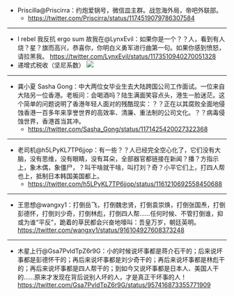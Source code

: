 - Priscilla@Priscirra：约炮爱锅号，微信皿主群。战忽海外局，帝吧外联部。
  - https://twitter.com/Priscirra/status/1174519079786307584
---
- I rebel 我反抗 ergo sum 故我在@LynxEvil：如果你是一个？？人，看到有人烧？星？旗而高兴，恭喜你，你明白义勇军进行曲第一句。如果你感到愤怒，请拉黑我。
https://twitter.com/LynxEvil/status/1173510940270051328
- 递增式税收（坚尼系数）
![](https://pbs.twimg.com/profile_banners/137192398/1530868480)
---
- 龚小夏 Sasha Gong：中大两位女毕业生去大陆跨国公司工作面试。一位来自大陆另一位香港。老板问：会喝酒吗？陆生满面笑容点头，港生一脸迷茫。这个简单的问题说明了香港年轻人面对的残酷现实：？？正在以其腐败全面地侵蚀香港一百多年来享誉世界的高效率、清廉、重法制的公司文化。？？病毒侵蚀世界，香港首当其冲。
  - https://twitter.com/Sasha_Gong/status/1171425420027322368
---
- 老司机@h5LPyKL7TP6jjop：有一些？？人已经完全空心化了，它们没有大脑，没有思维，没有眼睛，没有耳朵，全部器官都链接在新闻？播？方指示上，象木偶，象僵尸，？叫干啥就干啥，叫打刘？奇？小平它们上，打四人帮也上，抵制日本韩国美国都上。
  - https://twitter.com/h5LPyKL7TP6jjop/status/1161210692558450688
---
- 王思想@wangxy1：打倒岳飞，打倒魏忠贤，打倒袁崇焕，打倒张国焘，打倒彭德怀，打倒刘少奇，打倒林彪，打倒四人帮……任何时候、不管打倒谁，抑或为谁“平反”，跪着的草民都会兴奋地嚎叫：吾皇万岁，朝廷英明。
https://twitter.com/wangxy1/status/916104927608373248
---
- 木星上行@Gsa7PvldTpZ6r9G：小的时候说坏事都是蒋介石干的；后来说坏事都是彭德怀干的；再后来说坏事都是刘少奇干的；再后来说坏事都是林彪干的；再后来说坏事都是四人帮干的；到如今又说坏事都是日本人、美国人干的……原来才发现在背后说别人坏的人，才是真正干坏事的人！
https://twitter.com/Gsa7PvldTpZ6r9G/status/957416873355771909
